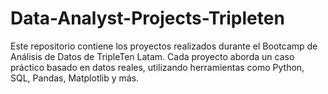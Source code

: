 # Data-Analyst-Projects-Tripleten
Este repositorio contiene los proyectos realizados durante el Bootcamp de Análisis de Datos de TripleTen Latam. Cada proyecto aborda un caso práctico basado en datos reales, utilizando herramientas como Python, SQL, Pandas, Matplotlib y más.
